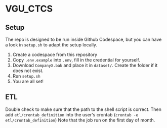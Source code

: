 # VGU_CTCS

## Setup

The repo is designed to be run inside Github Codespace, but you can have a look in `setup.sh` to adapt the setup locally.

1. Create a codespace from this repository
2. Copy `.env.example` into `.env`, fill in the credential for yourself.
3. Download `CompanyX.bak` and place it in `dataset/`. Create the folder if it does not exist.
4. Run `setup.sh`
5. You are all set!

## ETL

Double check to make sure that the path to the shell script is correct.
Then add `etl/crontab_definition` into the user's crontab (`crontab -e etl/crontab_definition`)
Note that the job run on the first day of month.